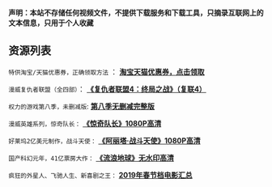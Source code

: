 **声明：本站不存储任何视频文件，不提供下载服务和下载工具，只摘录互联网上的文本信息，只用于个人收藏**

## 资源列表

`特供淘宝/天猫优惠券，正确领取方法` ： **[淘宝天猫优惠券，点击领取](https://www.lijiaocn.com/%E5%A5%BD%E8%B4%A7/2025/12/31/taobao-discount-method.html)**

`漫威复仇者联盟（全四部）`： **[《复仇者联盟4：终局之战》（复联4）](https://www.lijiaocn.com/hidden/2019/04/24/marvel-the-avengers.html)**

`权力的游戏第八季，未删减版`: **[第八季无删减完整版](https://www.lijiaocn.com/hidden/2019/02/21/game-of-thrones.html)**

`漫威英雄系列，惊奇队长：` **[《惊奇队长》1080P高清](https://www.lijiaocn.com/hidden/2019/03/10/captain-marvel.html)**

`好莱坞2亿美元制作，战斗天使：` **[《阿丽塔·战斗天使》1080P高清](https://www.lijiaocn.com/hidden/2019/02/22/alita-battle-angel.html)**

`国产科幻元年，41亿票房大作：` **[《流浪地球》无水印高清](https://www.lijiaocn.com/hidden/2019/02/11/liu-lang-di-qiu-bt-collection.html)**

`疯狂的外星人、飞驰人生、新喜剧之王：` **[2019年春节档电影汇总](https://www.lijiaocn.com/hidden/2019/02/15/chun-jie-dang-movie-resource.html)**
